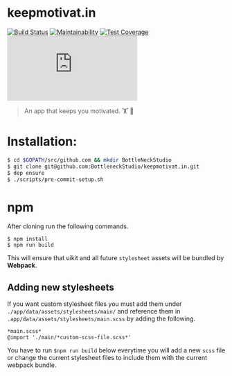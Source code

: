 # keepmotivat.in
[![Build Status](https://travis-ci.org/BottleneckStudio/keepmotivat.in.svg?branch=master)](https://travis-ci.org/BottleneckStudio/keepmotivat.in) [![Maintainability](https://api.codeclimate.com/v1/badges/df3b7ed02f0cc01f6291/maintainability)](https://codeclimate.com/github/BottleneckStudio/keepmotivat.in/maintainability) [![Test Coverage](https://api.codeclimate.com/v1/badges/df3b7ed02f0cc01f6291/test_coverage)](https://codeclimate.com/github/BottleneckStudio/keepmotivat.in/test_coverage) [![Go Report Card](https://goreportcard.com/badge/github.com/BottleneckStudio/keepmotivat.in)](https://goreportcard.com/report/github.com/BottleneckStudio/keepmotivat.in)


> An app that keeps you motivated. 🏋 💪


# Installation:
```sh
$ cd $GOPATH/src/github.com && mkdir BottleNeckStudio
$ git clone git@github.com:BottleneckStudio/keepmotivat.in.git
$ dep ensure
$ ./scripts/pre-commit-setup.sh
```

# npm

After cloning run the following commands.

```
$ npm install
$ npm run build
```

This will ensure that uikit and all future `stylesheet` assets will be bundled by **Webpack**.

## Adding new stylesheets

If you want custom stylesheet files you must add them under `./app/data/assets/stylesheets/main/`
and reference them in `.app/data/assets/stylesheets/main.scss` by adding the following.

```
*main.scss*
@import './main/*custom-scss-file.scss*'
```
You have to run `$npm run build` below everytime you will add a new `scss` file or change the current stylesheet files to include them with the current webpack bundle.
